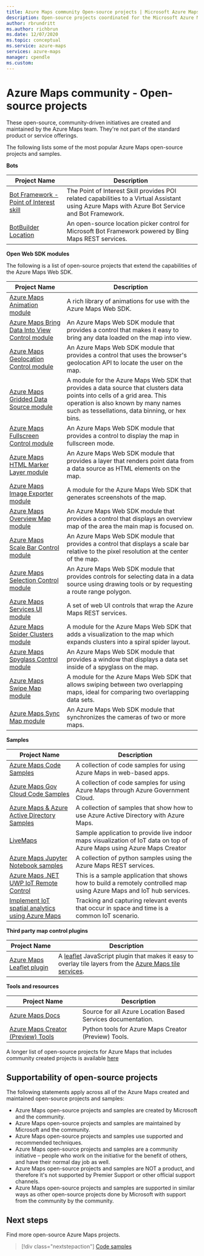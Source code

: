 ```yaml
---
title: Azure Maps community Open-source projects | Microsoft Azure Maps
description: Open-source projects coordinated for the Microsoft Azure Maps platform.
author: rbrundritt
ms.author: richbrun
ms.date: 12/07/2020
ms.topic: conceptual
ms.service: azure-maps
services: azure-maps
manager: cpendle
ms.custom: 
---
```


# Azure Maps community - Open-source projects

These open-source, community-driven initiatives are created and maintained by the Azure Maps team. They're not part of the standard product or service offerings.

The following lists some of the most popular Azure Maps open-source projects and samples.

**Bots**

| Project Name | Description |
|-|-|
| [Bot Framework - Point of Interest skill](https://github.com/microsoft/botframework-solutions/tree/488093ac2fddf16096171f6a926315aa45e199e7/skills/csharp/pointofinterestskill) | The Point of Interest Skill provides POI related capabilities to a Virtual Assistant using Azure Maps with Azure Bot Service and Bot Framework. |
| [BotBuilder Location](https://github.com/Microsoft/BotBuilder-Location) | An open-source location picker control for Microsoft Bot Framework powered by Bing Maps REST services. |

<a name="open-web-sdk-modules"></a>

**Open Web SDK modules**

The following is a list of open-source projects that extend the capabilities of the Azure Maps Web SDK.

| Project Name | Description |
|-|-|
| [Azure Maps Animation module](https://github.com/Azure-Samples/azure-maps-animations) | A rich library of animations for use with the Azure Maps Web SDK. |
| [Azure Maps Bring Data Into View Control module](https://github.com/Azure-Samples/azure-maps-bring-data-into-view-control) | An Azure Maps Web SDK module that provides a control that makes it easy to bring any data loaded on the map into view. |
| [Azure Maps Geolocation Control module](https://github.com/Azure-Samples/azure-maps-geolocation-control) | An Azure Maps Web SDK module that provides a control that uses the browser's geolocation API to locate the user on the map. |
| [Azure Maps Gridded Data Source module](https://github.com/Azure-Samples/azure-maps-gridded-data-source) | A module for the Azure Maps Web SDK that provides a data source that clusters data points into cells of a grid area. This operation is also known by many names such as tessellations, data binning, or hex bins.  |
| [Azure Maps Fullscreen Control module](https://github.com/Azure-Samples/azure-maps-fullscreen-control) | An Azure Maps Web SDK module that provides a control to display the map in fullscreen mode. |
| [Azure Maps HTML Marker Layer module](https://github.com/Azure-Samples/azure-maps-html-marker-layer) | An Azure Maps Web SDK module that provides a layer that renders point data from a data source as HTML elements on the map. |
| [Azure Maps Image Exporter module](https://github.com/Azure-Samples/azure-maps-image-exporter) | A module for the Azure Maps Web SDK that generates screenshots of the map. |
| [Azure Maps Overview Map module](https://github.com/Azure-Samples/azure-maps-overview-map) | An Azure Maps Web SDK module that provides a control that displays an overview map of the area the main map is focused on. |
| [Azure Maps Scale Bar Control module](https://github.com/Azure-Samples/azure-maps-scale-bar-control) | An Azure Maps Web SDK module that provides a control that displays a scale bar relative to the pixel resolution at the center of the map. |
| [Azure Maps Selection Control module](https://github.com/Azure-Samples/azure-maps-selection-control) | An Azure Maps Web SDK module that provides controls for selecting data in a data source using drawing tools or by requesting a route range polygon. |
| [Azure Maps Services UI module](https://github.com/Azure-Samples/azure-maps-services-ui) | A set of web UI controls that wrap the Azure Maps REST services. |
| [Azure Maps Spider Clusters module](https://github.com/Azure-Samples/azure-maps-spider-clusters) | A module for the Azure Maps Web SDK that adds a visualization to the map which expands clusters into a spiral spider layout. |
| [Azure Maps Spyglass Control module](https://github.com/Azure-Samples/azure-maps-spyglass-control) | An Azure Maps Web SDK module that provides a window that displays a data set inside of a spyglass on the map.  |
| [Azure Maps Swipe Map module](https://github.com/Azure-Samples/azure-maps-swipe-map) | A module for the Azure Maps Web SDK that allows swiping between two overlapping maps, ideal for comparing two overlapping data sets. |
| [Azure Maps Sync Map module](https://github.com/Azure-Samples/azure-maps-sync-maps) | An Azure Maps Web SDK module that synchronizes the cameras of two or more maps. |

**Samples**

| Project Name | Description |
|-|-|
| [Azure Maps Code Samples](https://github.com/Azure-Samples/AzureMapsCodeSamples) | A collection of code samples for using Azure Maps in web-based apps. |
| [Azure Maps Gov Cloud Code Samples](https://github.com/Azure-Samples/AzureMapsCodeSamples) | A collection of code samples for using Azure Maps through Azure Government Cloud. |
| [Azure Maps & Azure Active Directory Samples](https://github.com/Azure-Samples/Azure-Maps-AzureAD-Samples) | A collection of samples that show how to use Azure Active Directory with Azure Maps. | 
| [LiveMaps](https://github.com/Azure-Samples/LiveMaps) | Sample application to provide live indoor maps visualization of IoT data on top of Azure Maps using Azure Maps Creator |
| [Azure Maps Jupyter Notebook samples](https://github.com/Azure-Samples/Azure-Maps-Jupyter-Notebook) | A collection of python samples using the Azure Maps REST services. |
| [Azure Maps .NET UWP IoT Remote Control](https://github.com/Azure-Samples/azure-maps-dotnet-webgl-uwp-iot-remote-control) | This is a sample application that shows how to build a remotely controlled map using Azure Maps and IoT hub services. |
| [Implement IoT spatial analytics using Azure Maps](https://github.com/Azure-Samples/iothub-to-azure-maps-geofencing) | Tracking and capturing relevant events that occur in space and time is a common IoT scenario. |

**Third party map control plugins**

| Project Name | Description |
|-|-|
| [Azure Maps Leaflet plugin](https://github.com/azure-samples/azure-maps-leaflet) | A [leaflet](https://leafletjs.com/) JavaScript plugin that makes it easy to overlay tile layers from the [Azure Maps tile services](https://docs.microsoft.com/rest/api/maps/renderv2/getmaptilepreview). |
 
**Tools and resources**

| Project Name | Description |
|-|-|
| [Azure Maps Docs](https://github.com/MicrosoftDocs/azure-docs/tree/master/articles/azure-maps) | Source for all Azure Location Based Services documentation. |
| [Azure Maps Creator (Preview) Tools](https://github.com/Azure-Samples/AzureMapsCreator) | Python tools for Azure Maps Creator (Preview) Tools. |

A longer list of open-source projects for Azure Maps that includes community created projects is available [here](https://github.com/microsoft/Maps/blob/master/AzureMaps.md)

## Supportability of open-source projects

The following statements apply across all of the Azure Maps created and maintained open-source projects and samples:

- Azure Maps open-source projects and samples are created by Microsoft and the community.
- Azure Maps open-source projects and samples are maintained by Microsoft and the community.
- Azure Maps open-source projects and samples use supported and recommended techniques.
- Azure Maps open-source projects and samples are a community initiative – people who work on the initiative for the benefit of others, and have their normal day job as well.
- Azure Maps open-source projects and samples are NOT a product, and therefore it's not supported by Premier Support or other official support channels.
- Azure Maps open-source projects and samples are supported in similar ways as other open-source projects done by Microsoft with support from the community by the community.

## Next steps

Find more open-source Azure Maps projects.

> [!div class="nextstepaction"]
> [Code samples](/samples/browse/?products=azure-maps)
